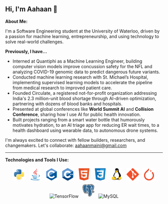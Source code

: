## Hi, I'm Aahaan 👋

**About Me:**

I'm a Software Engineering student at the University of Waterloo, driven by a passion for machine learning, entrepreneurship, and using technology to solve real-world challenges.

**Previously, I have...**
* Interned at Quantiphi as a Machine Learning Engineer, building computer vision models improve concussion safety for the NFL and analyzing COVID-19 genomic data to predict dangerous future variants.
* Conducted machine learning research with St. Michael’s Hospital, implementing supervised learning models to accelerate the pipeline from medical research to improved patient care.
* Founded Circulate, a registered not-for-profit organization addressing India's 2.3 million-unit blood shortage through AI-driven optimization, partnering with dozens of blood banks and hospitals.
* Presented at global conferences like **World Summit AI** and **Collision Conference**, sharing how I use AI for public health innovation.
* Built projects ranging from a smart water bottle that humorously motivates hydration, to an AI triage app for reducing ER wait times, to a health dashboard using wearable data, to autonomous drone systems.

I'm always excited to connect with fellow builders, researchers, and changemakers. Let's collaborate: aahaanmaini@gmail.com

---

**Technologies and Tools I Use:**

<p align="center">
<img title="Python" alt="Python" src="https://raw.githubusercontent.com/azselim/azselim/0b9e7d5be3bffdd155f075f62b2ddf7afdba7b1a/assets/python-original.svg" width="40" height="40" style="margin:4px"/>
<img title="Java" alt="Java" src="https://raw.githubusercontent.com/azselim/azselim/0b9e7d5be3bffdd155f075f62b2ddf7afdba7b1a/assets/java-original.svg" width="40" height="40" style="margin:4px"/>
<img title="C" alt="C" src="https://raw.githubusercontent.com/azselim/azselim/0b9e7d5be3bffdd155f075f62b2ddf7afdba7b1a/assets/c-original.svg" width="40" height="40" style="margin:4px"/>
<img title="C++" alt="C++" src="https://raw.githubusercontent.com/devicons/devicon/master/icons/cplusplus/cplusplus-original.svg" width="40" height="40" style="margin:4px"/>
<img title="HTML" alt="HTML" src="https://raw.githubusercontent.com/azselim/azselim/0b9e7d5be3bffdd155f075f62b2ddf7afdba7b1a/assets/html5-original.svg" width="40" height="40" style="margin:4px"/>
<img title="CSS" alt="CSS" src="https://raw.githubusercontent.com/azselim/azselim/0b9e7d5be3bffdd155f075f62b2ddf7afdba7b1a/assets/css3-original.svg" width="40" height="40" style="margin:4px"/>
<img title="Linux" alt="Linux" src="https://raw.githubusercontent.com/azselim/azselim/0b9e7d5be3bffdd155f075f62b2ddf7afdba7b1a/assets/linux-original.svg" width="40" height="40" style="margin:4px"/>
<img title="Git" alt="Git" src="https://raw.githubusercontent.com/azselim/azselim/0b9e7d5be3bffdd155f075f62b2ddf7afdba7b1a/assets/git-original.svg" width="40" height="40" style="margin:4px"/>
<img title="PyTorch" alt="PyTorch" src="https://raw.githubusercontent.com/devicons/devicon/master/icons/pytorch/pytorch-original.svg" width="40" height="40" style="margin:4px"/>
<img title="TensorFlow" alt="TensorFlow" src="https://cdn.jsdelivr.net/gh/devicons/devicon/icons/tensorflow/tensorflow-original.svg" ...
<img title="OpenCV" alt="OpenCV" src="https://raw.githubusercontent.com/devicons/devicon/master/icons/opencv/opencv-original.svg" width="40" height="40" style="margin:4px"/>
<img title="PostgreSQL" alt="PostgreSQL" src="https://raw.githubusercontent.com/devicons/devicon/master/icons/postgresql/postgresql-original.svg" width="40" height="40" style="margin:4px"/>
<img title="MySQL" alt="MySQL" src="https://cdn.jsdelivr.net/gh/devicons/devicon/icons/mysql/mysql-original.svg" width="40" height="40" style="margin:4px"/>
</p

